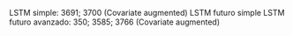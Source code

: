 LSTM simple: 3691; 3700  (Covariate augmented)
LSTM futuro simple
LSTM futuro avanzado:  350; 3585; 3766 (Covariate augmented)